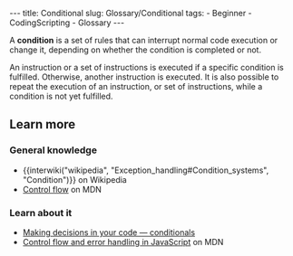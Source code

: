 --- title: Conditional slug: Glossary/Conditional tags: - Beginner - CodingScripting - Glossary ---

<span class="seoSummary">A **condition** is a set of rules that can interrupt normal code execution or change it, depending on whether the condition is completed or not.</span>

An instruction or a set of instructions is executed if a specific condition is fulfilled. Otherwise, another instruction is executed. It is also possible to repeat the execution of an instruction, or set of instructions, while a condition is not yet fulfilled.

## Learn more

### General knowledge

- {{interwiki("wikipedia", "Exception\_handling\#Condition\_systems", "Condition")}} on Wikipedia
- [Control flow](/en-US/docs/Glossary/Control_flow) on MDN

### Learn about it

- [Making decisions in your code — conditionals](/en-US/docs/Learn/JavaScript/Building_blocks/conditionals)
- [Control flow and error handling in JavaScript](/en-US/docs/Web/JavaScript/Guide/Control_flow_and_error_handling) on MDN
